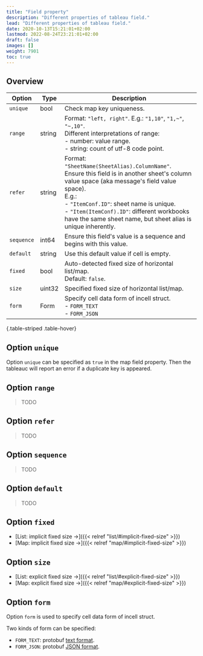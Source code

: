 ```yaml
---
title: "Field property"
description: "Different properties of tableau field."
lead: "Different properties of tableau field."
date: 2020-10-13T15:21:01+02:00
lastmod: 2022-08-24T23:21:01+02:00
draft: false
images: []
weight: 7901
toc: true
---
```


## Overview

| Option     | Type   | Description                                                                                                                                                                                                                                                                                                            |
|------------|--------|------------------------------------------------------------------------------------------------------------------------------------------------------------------------------------------------------------------------------------------------------------------------------------------------------------------------|
| `unique`   | bool   | Check map key uniqueness.                                                                                                                                                                                                                                                                                              |
| `range`    | string | Format: `"left, right"`. E.g.: `"1,10"`, `"1,~"`, `"~,10"`. <br> Different interpretations of range: <br> - number: value range. <br> - string: count of utf-8 code point.                                                                                                                                             |
| `refer`    | string | Format: `"SheetName(SheetAlias).ColumnName"`.<br>Ensure this field is in another sheet's column value space (aka message's field value space). <br>E.g.:<br> - `"ItemConf.ID"`: sheet name is unique.<br> - `"Item(ItemConf).ID"`: different workbooks have the same sheet name, but sheet alias is unique inherently. |
| `sequence` | int64  | Ensure this field's value is a sequence and begins with this value.                                                                                                                                                                                                                                                    |
| `default`  | string | Use this default value if cell is empty.                                                                                                                                                                                                                                                                               |
| `fixed`    | bool   | Auto-detected fixed size of horizontal list/map. <br> Default: `false`.                                                                                                                                                                                                                                                |
| `size`     | uint32 | Specified fixed size of horizontal list/map.                                                                                                                                                                                                                                                                           |
| `form`     | Form   | Specify cell data form of incell struct.<br> -  `FORM_TEXT`<br> - `FORM_JSON`                                                                                                                                                                                                                                          |

{.table-striped .table-hover}

## Option `unique`

Option `unique` can be specified as `true` in the map field property. Then the tableauc will report an error if a duplicate key is appeared.

## Option `range`

> TODO

## Option `refer`

> TODO

## Option `sequence`

> TODO

## Option `default`

> TODO

## Option `fixed`

- [List: implicit fixed size →]({{< relref "list/#implicit-fixed-size" >}})
- [Map: implicit fixed size →]({{< relref "map/#implicit-fixed-size" >}})

## Option `size`

- [List: explicit fixed size →]({{< relref "list/#explicit-fixed-size" >}})
- [Map: explicit fixed size →]({{< relref "map/#explicit-fixed-size" >}})

## Option `form`

Option `form` is used to specify cell data form of incell struct.

Two kinds of form can be specified:

- `FORM_TEXT`: protobuf [text format](https://developers.google.com/protocol-buffers/docs/text-format-spec).
- `FORM_JSON`: protobuf [JSON format](https://developers.google.com/protocol-buffers/docs/proto3#json).
